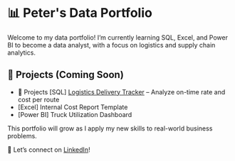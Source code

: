 # 📊 Peter's Data Portfolio

Welcome to my data portfolio! I’m currently learning SQL, Excel, and Power BI to become a data analyst, with a focus on logistics and supply chain analytics.

## 🚀 Projects (Coming Soon)
-  🚀 Projects [SQL] [Logistics Delivery Tracker](./[[sql-projects/logistics-delivery-tracker.md](https://github.com/databypeter/data-portfolio/blob/0bcdb996cd1e1c062f07ede55de71376d4b3f655/sql-projects](https://github.com/databypeter/data-portfolio/commit/d684b1b37792976a2a844bc89d4995463026cd85))) – Analyze on-time rate and cost per route
- [Excel] Internal Cost Report Template
- [Power BI] Truck Utilization Dashboard

This portfolio will grow as I apply my new skills to real-world business problems.

🎯 Let’s connect on [LinkedIn]([https://linkedin.com/in/your-linkedin-username](https://www.linkedin.com/in/quang-%C4%91%E1%BB%A9c-tr%E1%BA%A7n-07180630a/?trk=PROFILE_DROP_DOWN))!
